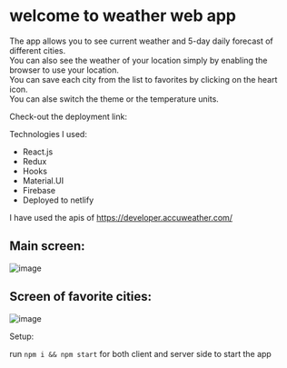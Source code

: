  # welcome to weather web app
 
 The app allows you to see current weather and 5-day daily forecast of different cities.<br />
 You can also see the weather of your location simply by enabling the browser to use your location.<br />
 You can save each city from the list to favorites by clicking on the heart icon.<br />
 You can alse switch the theme or the temperature units.<br />
 
 Check-out the deployment link: 

 Technologies I used:

- React.js
- Redux
- Hooks
- Material.UI
- Firebase
- Deployed to netlify

I have used the apis of https://developer.accuweather.com/
 
 ## Main screen: 
 
![image](https://user-images.githubusercontent.com/60109725/139162460-8082979e-b708-4612-9de6-865b72cbe955.png)

## Screen of favorite cities:

![image](https://user-images.githubusercontent.com/60109725/139162586-941e1039-078d-4a67-837f-43be0206c9af.png)


Setup:

run `npm i && npm start` for both client and server side to start the app
